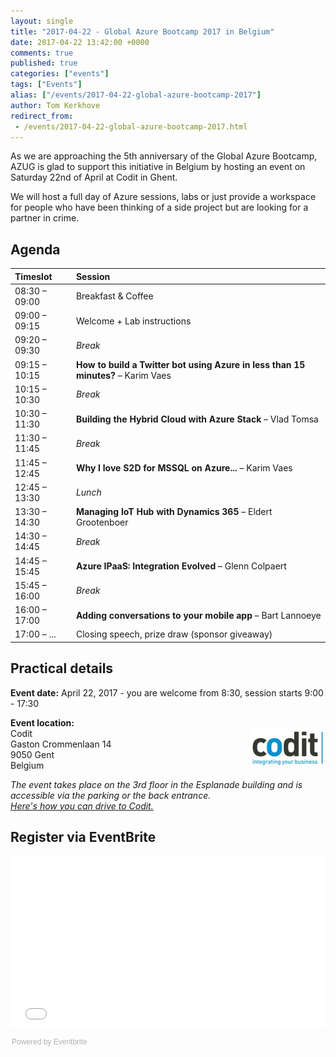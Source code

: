 ```yaml
---
layout: single
title: "2017-04-22 - Global Azure Bootcamp 2017 in Belgium"
date: 2017-04-22 13:42:00 +0000
comments: true
published: true
categories: ["events"]
tags: ["Events"]
alias: ["/events/2017-04-22-global-azure-bootcamp-2017"]
author: Tom Kerkhove
redirect_from:
 - /events/2017-04-22-global-azure-bootcamp-2017.html
---
```


As we are approaching the 5th anniversary of the Global Azure Bootcamp, AZUG is glad to support this initiative in Belgium by hosting an event on Saturday 22nd of April at Codit in Ghent.

We will host a full day of Azure sessions, labs or just provide a workspace for people who have been thinking of a side project but are looking for a partner in crime.

## Agenda

| Timeslot        | Session                                                                                                                              |
|:-------------------|:-------------------------------------------------------------------------------------------------------------------|
| 08:30 – 09:00 | Breakfast & Coffee                                                                                                           |
| 09:00 – 09:15 | Welcome + Lab instructions                                                                                             |
| 09:20 – 09:30 | 	 *Break*                                                                                                                            |
| 09:15 – 10:15 | 	 **How to build a Twitter bot using Azure in less than 15 minutes?** – Karim Vaes |
| 10:15 – 10:30 | 	 *Break*                                                                                                                            |
| 10:30 – 11:30 | 	 **Building the Hybrid Cloud with Azure Stack**  – Vlad Tomsa                                 |
| 11:30 – 11:45 | 	 *Break*                                                                                                                            |
| 11:45 – 12:45 | 	 **Why I love S2D for MSSQL on Azure...** – Karim Vaes                                             |
| 12:45 – 13:30 | 	 *Lunch*                                                                                                                            |
| 13:30 – 14:30 | 	 **Managing IoT Hub with Dynamics 365** – Eldert Grootenboer                             |
| 14:30 – 14:45 | 	 *Break*                                                                                                                            |
| 14:45 – 15:45 | 	 **Azure IPaaS: Integration Evolved** – Glenn Colpaert                                              |
| 15:45 – 16:00 | 	 *Break*                                                                                                                           |
| 16:00 – 17:00 | 	  **Adding conversations to your mobile app** – Bart Lannoeye                              |
| 17:00 – ...	    |  Closing speech, prize draw (sponsor giveaway)                                                            |

## Practical details

**Event date:** April 22, 2017 - you are welcome from 8:30, session starts 9:00 - 17:30

**Event location:**<br />
<img width="120" height="60" align="right" alt="" src="/assets/media/sponsors/logo-codit.jpg">Codit<br />
Gaston Crommenlaan 14<br />
9050 Gent<br />
Belgium

*The event takes place on the 3rd floor in the Esplanade building and is accessible via the parking or the back entrance.<br />
[Here's how you can drive to Codit.](../../../../assets/media/documents/driving-to-codit.pdf)*

## Register via EventBrite
<div style="width:100%; text-align:left;"><iframe src="//eventbrite.com/tickets-external?eid=32087131474&ref=etckt" frameborder="0" height="275" width="100%" vspace="0" hspace="0" marginheight="5" marginwidth="5" scrolling="auto" allowtransparency="true"></iframe><div style="font-family:Helvetica, Arial; font-size:12px; padding:10px 0 5px; margin:2px; width:100%; text-align:left;" ><a class="powered-by-eb" style="color: #ADB0B6; text-decoration: none;" target="_blank" href="http://www.eventbrite.com/">Powered by Eventbrite</a></div></div>